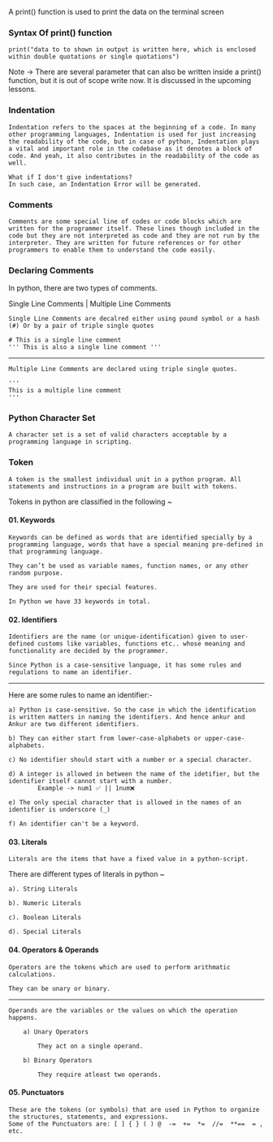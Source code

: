 A print() function is used to print the data on the terminal screen

### Syntax Of print() function

    print("data to to shown in output is written here, which is enclosed within double quotations or single quotations")

Note -> There are several parameter that can also be written inside a print() function, but it is out of scope write now. It is discussed in the upcoming lessons.

### Indentation

    Indentation refers to the spaces at the beginning of a code. In many other programming languages, Indentation is used for just increasing the readability of the code, but in case of python, Indentation plays a vital and important role in the codebase as it denotes a block of code. And yeah, it also contributes in the readability of the code as well.

    What if I don't give indentations?
    In such case, an Indentation Error will be generated.

### Comments

    Comments are some special line of codes or code blocks which are written for the programmer itself. These lines though included in the code but they are not interpreted as code and they are not run by the interpreter. They are written for future references or for other programmers to enable them to understand the code easily.

### Declaring Comments

In python, there are two types of comments.

Single Line Comments | Multiple Line Comments

    Single Line Comments are decalred either using pound symbol or a hash (#) Or by a pair of triple single quotes
    
    # This is a single line comment
    ''' This is also a single line comment '''

---------------------------------------------------------------------

    Multiple Line Comments are declared using triple single quotes.

    ''' 
    This is a multiple line comment
    '''

### Python Character Set

    A character set is a set of valid characters acceptable by a programming language in scripting.

### Token

    A token is the smallest individual unit in a python program. All statements and instructions in a program are built with tokens.

Tokens in python are classified in the following ~

#### 01. Keywords

    Keywords can be defined as words that are identified specially by a programming language, words that have a special meaning pre-defined in that programming language. 

    They can’t be used as variable names, function names, or any other random purpose. 
        
    They are used for their special features. 

    In Python we have 33 keywords in total.

#### 02. Identifiers

    Identifiers are the name (or unique-identification) given to user-defined customs like variables, functions etc.. whose meaning and functionality are decided by the programmer.

    Since Python is a case-sensitive language, it has some rules and regulations to name an identifier. 
    
-------------------------------------------------------------------------

Here are some rules to name an identifier:-

    a) Python is case-sensitive. So the case in which the identification is written matters in naming the identifiers. And hence ankur and Ankur are two different identifiers.

    b) They can either start from lower-case-alphabets or upper-case-alphabets. 

    c) No identifier should start with a number or a special character.

    d) A integer is allowed in between the name of the idetifier, but the identifier itself cannot start with a number.
            Example -> num1 ✅ || 1num❌

    e) The only special character that is allowed in the names of an identifier is underscore (_)

    f) An identifier can't be a keyword.

#### 03. Literals

    Literals are the items that have a fixed value in a python-script.
    
There are different types of literals in python ~ 

    a). String Literals
        
    b). Numeric Literals
        
    c). Boolean Literals
        
    d). Special Literals

#### 04. Operators & Operands

    Operators are the tokens which are used to perform arithmatic calculations.
    
    They can be unary or binary.

-------------------------------------------------------------------------

    Operands are the variables or the values on which the operation happens.
    
        a) Unary Operators

            They act on a single operand.

        b) Binary Operators

            They require atleast two operands.

#### 05. Punctuators

    These are the tokens (or symbols) that are used in Python to organize the structures, statements, and expressions. 
    Some of the Punctuators are: [ ] { } ( ) @  -=  +=  *=  //=  **==  = , etc.

<!-- Variables & Their Declaration

    Variables are containers for storing values belonging to a data type.
    Since python is dynamically type, we need not to declare the type of the data type that variable is going to store (the thing we do in languages like C!).

    To decalre a variable, we first write the name or unique-identification of that variable followed by a equal to sign and then the value that we want to store.
Example -:
    <var-name> = value
Note -> The values should only be assigned from the rigt side. -->

